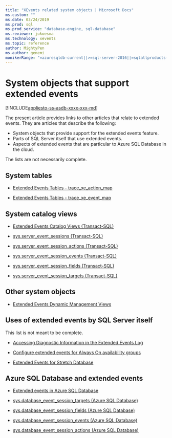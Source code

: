 ```yaml
---
title: "XEvents related system objects | Microsoft Docs"
ms.custom: ""
ms.date: 03/24/2019
ms.prod: sql
ms.prod_service: "database-engine, sql-database"
ms.reviewer: jukoesma
ms.technology: xevents
ms.topic: reference
author: MightyPen
ms.author: genemi
monikerRange: "=azuresqldb-current||>=sql-server-2016||=sqlallproducts-allversions||>=sql-server-linux-2017||=azuresqldb-mi-current"
---
```

# System objects that support extended events

[!INCLUDE[appliesto-ss-asdb-xxxx-xxx-md](../../includes/appliesto-ss-asdb-xxxx-xxx-md.md)]

The present article provides links to other articles that relate to extended events. They are articles that describe the following:

- System objects that provide support for the extended events feature.
- Parts of SQL Server itself that use extended events.
- Aspects of extended events that are particular to Azure SQL Database in the cloud.

The lists are not necessarily complete.

## System tables

- [Extended Events Tables - trace_xe_action_map](../system-tables/extended-events-tables-trace-xe-action-map.md)

- [Extended Events Tables - trace_xe_event_map](../system-tables/extended-events-tables-trace-xe-event-map.md)

## System catalog views

- [Extended Events Catalog Views (Transact-SQL)](../system-catalog-views/extended-events-catalog-views-transact-sql.md)

- [sys.server_event_sessions (Transact-SQL)](../system-catalog-views/sys-server-event-sessions-transact-sql.md)

- [sys.server_event_session_actions (Transact-SQL)](../system-catalog-views/sys-server-event-session-actions-transact-sql.md)

- [sys.server_event_session_events (Transact-SQL)](../system-catalog-views/sys-server-event-session-events-transact-sql.md)

- [sys.server_event_session_fields (Transact-SQL)](../system-catalog-views/sys-server-event-session-fields-transact-sql.md)

- [sys.server_event_session_targets (Transact-SQL)](../system-catalog-views/sys-server-event-session-targets-transact-sql.md)

## Other system objects

- [Extended Events Dynamic Management Views](../system-dynamic-management-views/extended-events-dynamic-management-views.md)

## Uses of extended events by SQL Server itself

This list is not meant to be complete.

- [Accessing Diagnostic Information in the Extended Events Log](../native-client/features/accessing-diagnostic-information-in-the-extended-events-log.md)

- [Configure extended events for Always On availability groups](../../database-engine/availability-groups/windows/always-on-extended-events.md)

- [Extended Events for Stretch Database](../../sql-server/stretch-database/extended-events-for-stretch-database.md)

## Azure SQL Database and extended events

- [Extended events in Azure SQL Database](/azure/sql-database/sql-database-xevent-db-diff-from-svr)

- [sys.database_event_session_targets (Azure SQL Database)](../system-catalog-views/sys-database-event-session-targets-azure-sql-database.md)

- [sys.database_event_session_fields (Azure SQL Database)](../system-catalog-views/sys-database-event-session-fields-azure-sql-database.md)

- [sys.database_event_session_events (Azure SQL Database)](../system-catalog-views/sys-database-event-session-events-azure-sql-database.md)

- [sys.database_event_session_actions (Azure SQL Database)](../system-catalog-views/sys-database-event-session-actions-azure-sql-database.md)
